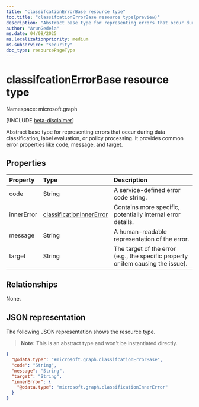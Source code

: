 ```yaml
---
title: "classifcationErrorBase resource type"
toc.title: "classifcationErrorBase resource type(preview)"
description: "Abstract base type for representing errors that occur during data classification, label evaluation, or policy processing."
author: "ArunGedela"
ms.date: 04/08/2025
ms.localizationpriority: medium
ms.subservice: "security"
doc_type: resourcePageType
---
```


# classifcationErrorBase resource type

Namespace: microsoft.graph

[!INCLUDE [beta-disclaimer](../../includes/beta-disclaimer.md)]

Abstract base type for representing errors that occur during data classification, label evaluation, or policy processing. It provides common error properties like code, message, and target.

## Properties

| Property   | Type                                                                                             | Description                                                                    |
| :--------- | :----------------------------------------------------------------------------------------------- | :----------------------------------------------------------------------------- |
| code       | String                                                                                           | A service-defined error code string.                                           |
| innerError | [classificationInnerError](../resources/classificationinnererror.md) | Contains more specific, potentially internal error details.                    |
| message    | String                                                                                           | A human-readable representation of the error.                                  |
| target     | String                                                                                           | The target of the error (e.g., the specific property or item causing the issue). |

## Relationships

None.

## JSON representation

The following JSON representation shows the resource type. 

>**Note:** This is an abstract type and won't be instantiated directly.
<!-- {
  "blockType": "resource",
  "abstract": true,
  "@odata.type": "microsoft.graph.classifcationErrorBase",
  "openType": false
}-->
``` json
{
  "@odata.type": "#microsoft.graph.classifcationErrorBase",
  "code": "String",
  "message": "String",
  "target": "String",
  "innerError": {
    "@odata.type": "microsoft.graph.classificationInnerError"
  }
}
```
